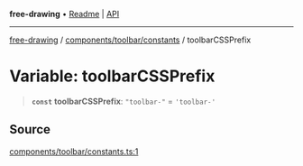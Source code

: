 **free-drawing** • [Readme](../../../../README.md) \| [API](../../../../modules.md)

***

[free-drawing](../../../../README.md) / [components/toolbar/constants](../README.md) / toolbarCSSPrefix

# Variable: toolbarCSSPrefix

> **`const`** **toolbarCSSPrefix**: `"toolbar-"` = `'toolbar-'`

## Source

[components/toolbar/constants.ts:1](https://github.com/fabienwnklr/free-drawing/blob/master/src/components/toolbar/constants.ts#L1)
